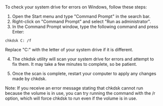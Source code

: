 To check your system drive for errors on Windows, follow these steps:

1. Open the Start menu and type "Command Prompt" in the search bar.
2. Right-click on "Command Prompt" and select "Run as administrator".
3. In the Command Prompt window, type the following command and press Enter:
```
chkdsk C: /f
```
Replace "C:" with the letter of your system drive if it is different.

4. The chkdsk utility will scan your system drive for errors and attempt to fix them. It may take a few minutes to complete, so be patient.

5. Once the scan is complete, restart your computer to apply any changes made by chkdsk.

Note: If you receive an error message stating that chkdsk cannot run because the volume is in use, you can try running the command with the /r option, which will force chkdsk to run even if the volume is in use.